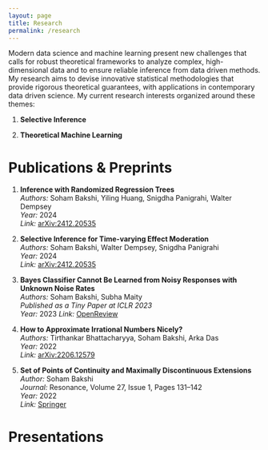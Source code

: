 ```yaml
---
layout: page
title: Research
permalink: /research
---
```


Modern data science and machine learning present new challenges that calls for robust theoretical frameworks to analyze complex, high-dimensional data and to ensure reliable inference from data driven methods. My research aims to devise innovative statistical methodologies that provide rigorous theoretical guarantees, with applications in contemporary data driven science. My current research interests organized around these themes: 

1. **Selective Inference**

2. **Theoretical Machine Learning**

# Publications & Preprints

1. **Inference with Randomized Regression Trees**  
   *Authors:* Soham Bakshi, Yiling Huang, Snigdha Panigrahi, Walter Dempsey  
   *Year:* 2024  
   *Link:* [arXiv:2412.20535](https://arxiv.org/abs/2412.20535)

2. **Selective Inference for Time-varying Effect Moderation**  
   *Authors:* Soham Bakshi, Walter Dempsey, Snigdha Panigrahi  
   *Year:* 2024  
   *Link:* [arXiv:2412.20535](https://arxiv.org/abs/2411.15908)

3. **Bayes Classifier Cannot Be Learned from Noisy Responses with Unknown Noise Rates**  
   *Authors:* Soham Bakshi, Subha Maity  
   *Published as a Tiny Paper at ICLR 2023*  
   *Year:* 2023 
   *Link:* [OpenReview](https://openreview.net/forum?id=U4o5iSWSaD)

4. **How to Approximate Irrational Numbers Nicely?**  
   *Authors:* Tirthankar Bhattacharyya, Soham Bakshi, Arka Das  
   *Year:* 2022  
   *Link:* [arXiv:2206.12579](https://arxiv.org/abs/2206.12579)

5. **Set of Points of Continuity and Maximally Discontinuous Extensions**  
   *Author:* Soham Bakshi  
   *Journal:* Resonance, Volume 27, Issue 1, Pages 131–142  
   *Year:* 2022  
   *Link:* [Springer](https://doi.org/10.1007/s12045-022-1298-1)


# Presentations
